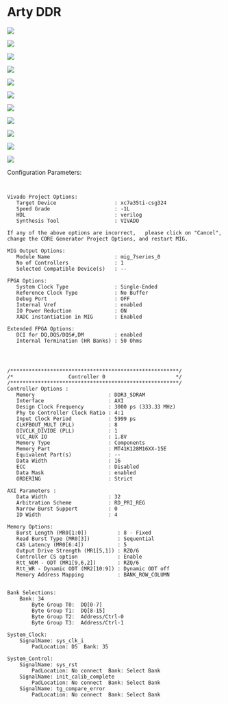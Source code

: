 # Arty DDR

![](<../.gitbook/assets/image (9) (1).png>)

![](<../.gitbook/assets/image (30).png>)

![](<../.gitbook/assets/image (14).png>)

![](<../.gitbook/assets/image (29).png>)

![](<../.gitbook/assets/image (125).png>)

![](<../.gitbook/assets/image (57).png>)

![](<../.gitbook/assets/image (38).png>)

![](<../.gitbook/assets/image (101) (1).png>)

![](<../.gitbook/assets/image (112).png>)

![](<../.gitbook/assets/image (9).png>)

![](<../.gitbook/assets/image (106).png>)

Configuration Parameters:

```


Vivado Project Options:
   Target Device                   : xc7a35ti-csg324
   Speed Grade                     : -1L
   HDL                             : verilog
   Synthesis Tool                  : VIVADO

If any of the above options are incorrect,   please click on "Cancel", change the CORE Generator Project Options, and restart MIG.

MIG Output Options:
   Module Name                     : mig_7series_0
   No of Controllers               : 1
   Selected Compatible Device(s)   : --

FPGA Options:
   System Clock Type               : Single-Ended
   Reference Clock Type            : No Buffer
   Debug Port                      : OFF
   Internal Vref                   : enabled
   IO Power Reduction              : ON
   XADC instantiation in MIG       : Enabled

Extended FPGA Options:
   DCI for DQ,DQS/DQS#,DM          : enabled
   Internal Termination (HR Banks) : 50 Ohms
    



/*******************************************************/
/*                  Controller 0                       */
/*******************************************************/
Controller Options :
   Memory                        : DDR3_SDRAM
   Interface                     : AXI
   Design Clock Frequency        : 3000 ps (333.33 MHz)
   Phy to Controller Clock Ratio : 4:1
   Input Clock Period            : 5999 ps
   CLKFBOUT_MULT (PLL)           : 8
   DIVCLK_DIVIDE (PLL)           : 1
   VCC_AUX IO                    : 1.8V
   Memory Type                   : Components
   Memory Part                   : MT41K128M16XX-15E
   Equivalent Part(s)            : --
   Data Width                    : 16
   ECC                           : Disabled
   Data Mask                     : enabled
   ORDERING                      : Strict

AXI Parameters :
   Data Width                    : 32
   Arbitration Scheme            : RD_PRI_REG
   Narrow Burst Support          : 0
   ID Width                      : 4

Memory Options:
   Burst Length (MR0[1:0])          : 8 - Fixed
   Read Burst Type (MR0[3])         : Sequential
   CAS Latency (MR0[6:4])           : 5
   Output Drive Strength (MR1[5,1]) : RZQ/6
   Controller CS option             : Enable
   Rtt_NOM - ODT (MR1[9,6,2])       : RZQ/6
   Rtt_WR - Dynamic ODT (MR2[10:9]) : Dynamic ODT off
   Memory Address Mapping           : BANK_ROW_COLUMN


Bank Selections:
	Bank: 34
		Byte Group T0:	DQ[0-7]
		Byte Group T1:	DQ[8-15]
		Byte Group T2:	Address/Ctrl-0
		Byte Group T3:	Address/Ctrl-1

System_Clock: 
	SignalName: sys_clk_i
		PadLocation: D5  Bank: 35

System_Control: 
	SignalName: sys_rst
		PadLocation: No connect  Bank: Select Bank
	SignalName: init_calib_complete
		PadLocation: No connect  Bank: Select Bank
	SignalName: tg_compare_error
		PadLocation: No connect  Bank: Select Bank



    



```







